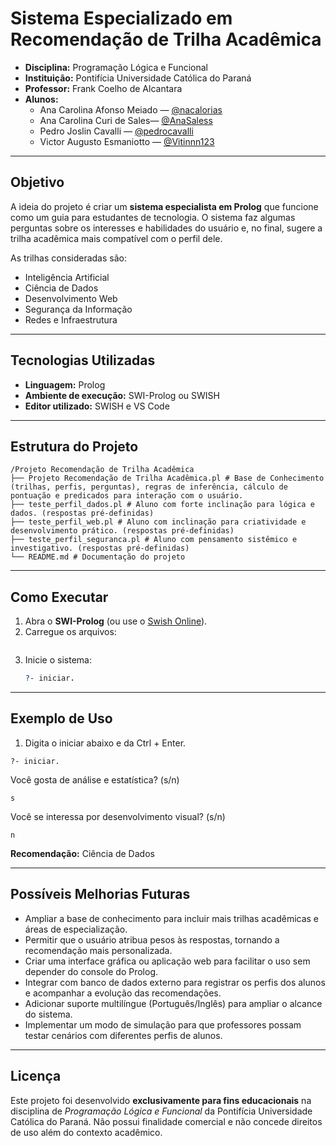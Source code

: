 # Sistema Especializado em Recomendação de Trilha Acadêmica

- **Disciplina:** Programação Lógica e Funcional
- **Instituição:** Pontifícia Universidade Católica do Paraná    
- **Professor:** Frank Coelho de Alcantara  
- **Alunos:**  
  - Ana Carolina Afonso Meiado — [@nacalorias](https://github.com/nacalorias)  
  - Ana Carolina Curi de Sales— [@AnaSaless](https://github.com/AnaSaless)  
  - Pedro Joslin Cavalli — [@pedrocavalli](https://github.com/pedrocavalli)  
  - Victor Augusto Esmaniotto — [@Vitinnn123](https://github.com/Vitinnn123)  

---

## Objetivo
A ideia do projeto é criar um **sistema especialista em Prolog** que funcione como um guia para estudantes de tecnologia. O sistema faz algumas perguntas sobre os interesses e habilidades do usuário e, no final, sugere a trilha acadêmica mais compatível com o perfil dele.  

As trilhas consideradas são:  
- Inteligência Artificial  
- Ciência de Dados  
- Desenvolvimento Web  
- Segurança da Informação  
- Redes e Infraestrutura  

---

## Tecnologias Utilizadas
- **Linguagem:** Prolog
- **Ambiente de execução:** SWI-Prolog ou SWISH
- **Editor utilizado:** SWISH e VS Code

---

## Estrutura do Projeto

```
/Projeto Recomendação de Trilha Acadêmica
├── Projeto Recomendação de Trilha Acadêmica.pl # Base de Conhecimento (trilhas, perfis, perguntas), regras de inferência, cálculo de pontuação e predicados para interação com o usuário.
├── teste_perfil_dados.pl # Aluno com forte inclinação para lógica e dados. (respostas pré-definidas)
├── teste_perfil_web.pl # Aluno com inclinação para criatividade e desenvolvimento prático. (respostas pré-definidas)
├── teste_perfil_seguranca.pl # Aluno com pensamento sistêmico e investigativo. (respostas pré-definidas)
└── README.md # Documentação do projeto
```

---

## Como Executar

1. Abra o **SWI-Prolog** (ou use o [Swish Online](https://swish.swi-prolog.org/)).  
2. Carregue os arquivos:
   ```prolog

3. Inicie o sistema:
   ```prolog
   ?- iniciar.

---

## Exemplo de Uso

1. Digita o iniciar abaixo e da Ctrl + Enter.
```
?- iniciar.
```
Você gosta de análise e estatística? (s/n)
```
s
```
Você se interessa por desenvolvimento visual? (s/n)
```
n
```
**Recomendação:** Ciência de Dados

---

## Possíveis Melhorias Futuras

* Ampliar a base de conhecimento para incluir mais trilhas acadêmicas e áreas de especialização.
* Permitir que o usuário atribua pesos às respostas, tornando a recomendação mais personalizada.
* Criar uma interface gráfica ou aplicação web para facilitar o uso sem depender do console do Prolog.
* Integrar com banco de dados externo para registrar os perfis dos alunos e acompanhar a evolução das recomendações.
* Adicionar suporte multilíngue (Português/Inglês) para ampliar o alcance do sistema.
* Implementar um modo de simulação para que professores possam testar cenários com diferentes perfis de alunos.

---

## Licença

Este projeto foi desenvolvido **exclusivamente para fins educacionais** na disciplina de *Programação Lógica e Funcional* da Pontifícia Universidade Católica do Paraná.
Não possui finalidade comercial e não concede direitos de uso além do contexto acadêmico.

